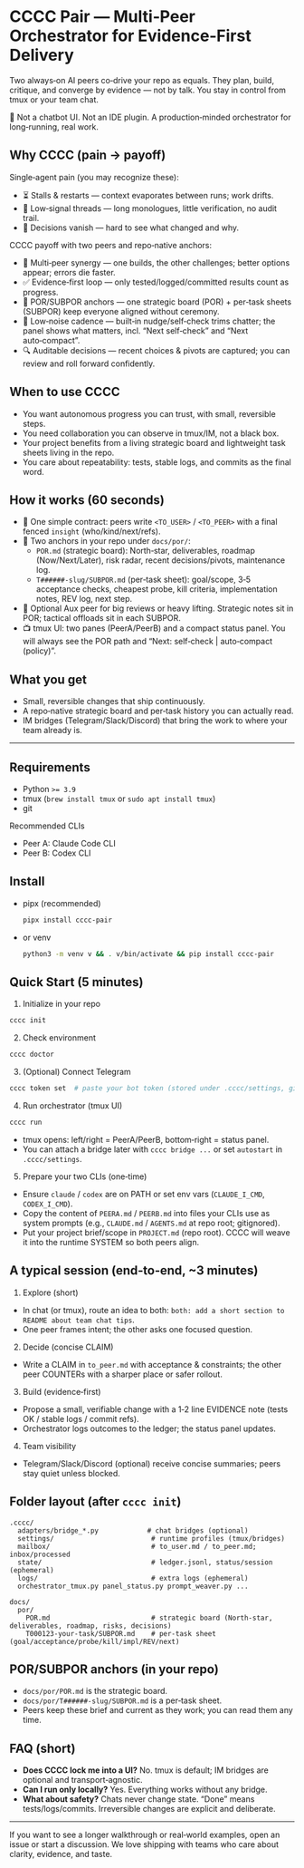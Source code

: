 # CCCC Pair — Multi‑Peer Orchestrator for Evidence‑First Delivery

Two always‑on AI peers co‑drive your repo as equals. They plan, build, critique, and converge by evidence — not by talk. You stay in control from tmux or your team chat.

:rocket: Not a chatbot UI. Not an IDE plugin. A production‑minded orchestrator for long‑running, real work.

## Why CCCC (pain → payoff)

Single‑agent pain (you may recognize these):
- :hourglass_flowing_sand: Stalls & restarts — context evaporates between runs; work drifts.
- :speech_balloon: Low‑signal threads — long monologues, little verification, no audit trail.
- :triangular_flag_on_post: Decisions vanish — hard to see what changed and why.

CCCC payoff with two peers and repo‑native anchors:
- :handshake: Multi‑peer synergy — one builds, the other challenges; better options appear; errors die faster.
- :white_check_mark: Evidence‑first loop — only tested/logged/committed results count as progress.
- :memo: POR/SUBPOR anchors — one strategic board (POR) + per‑task sheets (SUBPOR) keep everyone aligned without ceremony.
- :bell: Low‑noise cadence — built‑in nudge/self‑check trims chatter; the panel shows what matters, incl. “Next self‑check” and “Next auto‑compact”.
- :mag: Auditable decisions — recent choices & pivots are captured; you can review and roll forward confidently.

## When to use CCCC
- You want autonomous progress you can trust, with small, reversible steps.
- You need collaboration you can observe in tmux/IM, not a black box.
- Your project benefits from a living strategic board and lightweight task sheets living in the repo.
- You care about repeatability: tests, stable logs, and commits as the final word.

## How it works (60 seconds)
- :link: One simple contract: peers write `<TO_USER>` / `<TO_PEER>` with a final fenced `insight` (who/kind/next/refs).
- :file_folder: Two anchors in your repo under `docs/por/`:
  - `POR.md` (strategic board): North‑star, deliverables, roadmap (Now/Next/Later), risk radar, recent decisions/pivots, maintenance log.
  - `T######-slug/SUBPOR.md` (per‑task sheet): goal/scope, 3‑5 acceptance checks, cheapest probe, kill criteria, implementation notes, REV log, next step.
- :busts_in_silhouette: Optional Aux peer for big reviews or heavy lifting. Strategic notes sit in POR; tactical offloads sit in each SUBPOR.
- :tv: tmux UI: two panes (PeerA/PeerB) and a compact status panel. You will always see the POR path and “Next: self‑check | auto‑compact (policy)”.

## What you get
- Small, reversible changes that ship continuously.
- A repo‑native strategic board and per‑task history you can actually read.
- IM bridges (Telegram/Slack/Discord) that bring the work to where your team already is.

---

## Requirements
- Python `>= 3.9`
- tmux (`brew install tmux` or `sudo apt install tmux`)
- git

Recommended CLIs
- Peer A: Claude Code CLI
- Peer B: Codex CLI

## Install
- pipx (recommended)
  ```bash
  pipx install cccc-pair
  ```
- or venv
  ```bash
  python3 -m venv v && . v/bin/activate && pip install cccc-pair
  ```

## Quick Start (5 minutes)
1) Initialize in your repo
```bash
cccc init
```
2) Check environment
```bash
cccc doctor
```
3) (Optional) Connect Telegram
```bash
cccc token set  # paste your bot token (stored under .cccc/settings, gitignored)
```
4) Run orchestrator (tmux UI)
```bash
cccc run
```
- tmux opens: left/right = PeerA/PeerB, bottom‑right = status panel.
- You can attach a bridge later with `cccc bridge ...` or set `autostart` in `.cccc/settings`.
5) Prepare your two CLIs (one‑time)
- Ensure `claude` / `codex` are on PATH or set env vars (`CLAUDE_I_CMD`, `CODEX_I_CMD`).
- Copy the content of `PEERA.md` / `PEERB.md` into files your CLIs use as system prompts (e.g., `CLAUDE.md` / `AGENTS.md` at repo root; gitignored).
- Put your project brief/scope in `PROJECT.md` (repo root). CCCC will weave it into the runtime SYSTEM so both peers align.

## A typical session (end‑to‑end, ~3 minutes)
1) Explore (short)
- In chat (or tmux), route an idea to both: `both: add a short section to README about team chat tips`.
- One peer frames intent; the other asks one focused question.
2) Decide (concise CLAIM)
- Write a CLAIM in `to_peer.md` with acceptance & constraints; the other peer COUNTERs with a sharper place or safer rollout.
3) Build (evidence‑first)
- Propose a small, verifiable change with a 1‑2 line EVIDENCE note (tests OK / stable logs / commit refs).
- Orchestrator logs outcomes to the ledger; the status panel updates.
4) Team visibility
- Telegram/Slack/Discord (optional) receive concise summaries; peers stay quiet unless blocked.

## Folder layout (after `cccc init`)
```
.cccc/
  adapters/bridge_*.py            # chat bridges (optional)
  settings/                        # runtime profiles (tmux/bridges)
  mailbox/                         # to_user.md / to_peer.md; inbox/processed
  state/                           # ledger.jsonl, status/session (ephemeral)
  logs/                            # extra logs (ephemeral)
  orchestrator_tmux.py panel_status.py prompt_weaver.py ...

docs/
  por/
    POR.md                         # strategic board (North‑star, deliverables, roadmap, risks, decisions)
    T000123-your-task/SUBPOR.md    # per-task sheet (goal/acceptance/probe/kill/impl/REV/next)
```

## POR/SUBPOR anchors (in your repo)
- `docs/por/POR.md` is the strategic board.
- `docs/por/T######-slug/SUBPOR.md` is a per‑task sheet.
- Peers keep these brief and current as they work; you can read them any time.

## FAQ (short)
- **Does CCCC lock me into a UI?** No. tmux is default; IM bridges are optional and transport‑agnostic.
- **Can I run only locally?** Yes. Everything works without any bridge.
- **What about safety?** Chats never change state. “Done” means tests/logs/commits. Irreversible changes are explicit and deliberate.

---

If you want to see a longer walkthrough or real‑world examples, open an issue or start a discussion. We love shipping with teams who care about clarity, evidence, and taste.
